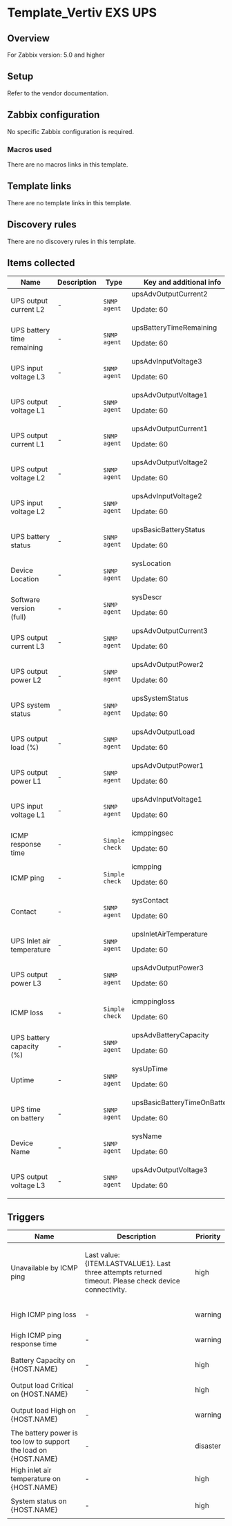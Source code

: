 # Template_Vertiv EXS UPS

## Overview

For Zabbix version: 5.0 and higher

## Setup

Refer to the vendor documentation.

## Zabbix configuration

No specific Zabbix configuration is required.

### Macros used

There are no macros links in this template.

## Template links

There are no template links in this template.

## Discovery rules

There are no discovery rules in this template.

## Items collected

|Name|Description|Type|Key and additional info|
|----|-----------|----|----|
|UPS output current L2|<p>-</p>|`SNMP agent`|upsAdvOutputCurrent2<p>Update: 60</p>|
|UPS battery time remaining|<p>-</p>|`SNMP agent`|upsBatteryTimeRemaining<p>Update: 60</p>|
|UPS input voltage L3|<p>-</p>|`SNMP agent`|upsAdvInputVoltage3<p>Update: 60</p>|
|UPS output voltage L1|<p>-</p>|`SNMP agent`|upsAdvOutputVoltage1<p>Update: 60</p>|
|UPS output current L1|<p>-</p>|`SNMP agent`|upsAdvOutputCurrent1<p>Update: 60</p>|
|UPS output voltage L2|<p>-</p>|`SNMP agent`|upsAdvOutputVoltage2<p>Update: 60</p>|
|UPS input voltage L2|<p>-</p>|`SNMP agent`|upsAdvInputVoltage2<p>Update: 60</p>|
|UPS battery status|<p>-</p>|`SNMP agent`|upsBasicBatteryStatus<p>Update: 60</p>|
|Device Location|<p>-</p>|`SNMP agent`|sysLocation<p>Update: 60</p>|
|Software version (full)|<p>-</p>|`SNMP agent`|sysDescr<p>Update: 60</p>|
|UPS output current L3|<p>-</p>|`SNMP agent`|upsAdvOutputCurrent3<p>Update: 60</p>|
|UPS output power L2|<p>-</p>|`SNMP agent`|upsAdvOutputPower2<p>Update: 60</p>|
|UPS system status|<p>-</p>|`SNMP agent`|upsSystemStatus<p>Update: 60</p>|
|UPS output load (%)|<p>-</p>|`SNMP agent`|upsAdvOutputLoad<p>Update: 60</p>|
|UPS output power L1|<p>-</p>|`SNMP agent`|upsAdvOutputPower1<p>Update: 60</p>|
|UPS input voltage L1|<p>-</p>|`SNMP agent`|upsAdvInputVoltage1<p>Update: 60</p>|
|ICMP response time|<p>-</p>|`Simple check`|icmppingsec<p>Update: 60</p>|
|ICMP ping|<p>-</p>|`Simple check`|icmpping<p>Update: 60</p>|
|Contact|<p>-</p>|`SNMP agent`|sysContact<p>Update: 60</p>|
|UPS Inlet air temperature|<p>-</p>|`SNMP agent`|upsInletAirTemperature<p>Update: 60</p>|
|UPS output power L3|<p>-</p>|`SNMP agent`|upsAdvOutputPower3<p>Update: 60</p>|
|ICMP loss|<p>-</p>|`Simple check`|icmppingloss<p>Update: 60</p>|
|UPS battery capacity (%)|<p>-</p>|`SNMP agent`|upsAdvBatteryCapacity<p>Update: 60</p>|
|Uptime|<p>-</p>|`SNMP agent`|sysUpTime<p>Update: 60</p>|
|UPS time on battery|<p>-</p>|`SNMP agent`|upsBasicBatteryTimeOnBattery<p>Update: 60</p>|
|Device Name|<p>-</p>|`SNMP agent`|sysName<p>Update: 60</p>|
|UPS output voltage L3|<p>-</p>|`SNMP agent`|upsAdvOutputVoltage3<p>Update: 60</p>|
## Triggers

|Name|Description|Priority|
|----|-----------|----|
|Unavailable by ICMP ping|<p>Last value: {ITEM.LASTVALUE1}. Last three attempts returned timeout. Please check device connectivity.</p>|high|
|High ICMP ping loss|<p>-</p>|warning|
|High ICMP ping response time|<p>-</p>|warning|
|Battery Capacity on {HOST.NAME}|<p>-</p>|high|
|Output load Critical on {HOST.NAME}|<p>-</p>|high|
|Output load High on {HOST.NAME}|<p>-</p>|warning|
|The battery power is too low to support the load on {HOST.NAME}|<p>-</p>|disaster|
|High inlet air temperature on {HOST.NAME}|<p>-</p>|high|
|System status on {HOST.NAME}|<p>-</p>|high|

